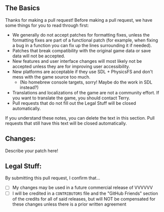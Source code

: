 ## The Basics

Thanks for making a pull request! Before making a pull request, we have some
things for you to read through first:

- We generally do not accept patches for formatting fixes, unless the formatting
  fixes are part of a functional patch (for example, when fixing a bug in a
  function you can fix up the lines surrounding it if needed).
- Patches that break compatibility with the original game data or save data will
  not be accepted.
- New features and user interface changes will most likely not be accepted
  unless they are for improving user accessibility.
- New platforms are acceptable if they use SDL + PhysicsFS and don't mess with
  the game source too much.
    - (No homebrew console targets, sorry! Maybe do the work in SDL instead?)
- Translations and localizations of the game are not a community effort. If you
  want to translate the game, you should contact Terry.
- Pull requests that do not fill out the Legal Stuff will be closed
  automatically.

If you understand these notes, you can delete the text in this section. Pull
requests that still have this text will be closed automatically.


## Changes:

Describe your patch here!


## Legal Stuff:

By submitting this pull request, I confirm that...

- [ ] My changes may be used in a future commercial release of VVVVVV
- [ ] I will be credited in a `CONTRIBUTORS` file and the "GitHub Friends"
  section of the credits for all of said releases, but will NOT be compensated
  for these changes unless there is a prior written agreement
